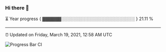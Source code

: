 ### Hi there 👋

⏳ Year progress { ▓▓▓▓▓▓░░░░░░░░░░░░░░░░░░░░░░░░ } 21.11 %

---

⏰ Updated on Friday, March 19, 2021, 12:58 AM UTC

![Progress Bar CI](https://github.com/arthurbuhl/arthurbuhl/workflows/Progress%20Bar%20CI/badge.svg)

